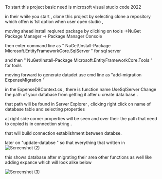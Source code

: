 To start this project basic need is microsoft visual studio code 2022 <br>

in their while you start , clone this project by selecting clone a repository which offen is 1st option when user open studio , <br>

moving ahead install reqiured package by clicking on tools ->NuGet Package Manager -> Package Manager Console<br>

then enter command line as " NuGet\Install-Package Microsoft.EntityFrameworkCore.SqlServer " for sql server <br>

and then " NuGet\Install-Package Microsoft.EntityFrameworkCore.Tools  " for tools <br>

moving forward to generate datadet use cmd line as "add-migration ExpenseMigration "<br>

in the ExpenseDBContext.cs , there is function name UseSqlServer Change the path of your database from getting it after u create data base .<br>

that path will be found in Server Explorer , clicking right click on name of database table and selecting properties <br>

at right side corner properties will be seen and over their the path that need to copied is in connection string . <br>

that will build connection establishment between databse. <br>

later on "update-databse " so that everything that written in ![Screenshot (2)](https://user-images.githubusercontent.com/102275971/212401765-43028d04-fc99-4ed3-992a-116ba693294c.png)

this shows database after migrating 
their area other functions as well like adding expance which will look alike below 

![Screenshot (3)](https://user-images.githubusercontent.com/102275971/212401950-f9dbfb66-e70c-4820-9be9-84a4b0d3a05f.png)
